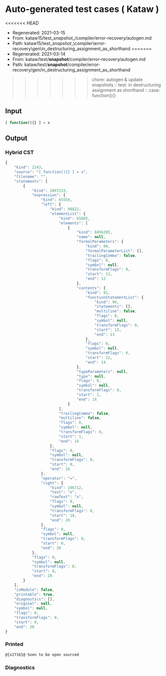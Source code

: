 # Auto-generated test cases ( Kataw )
<<<<<<< HEAD
- Regenerated: 2021-03-15
- From: kataw15/test\__snapshot__/compiler/error-recovery/autogen.md
- Path: kataw15/test\__snapshot__\compiler\error-recovery\gen\in_destructuring_assignment_as_shorthand
=======
- Regenerated: 2021-03-14
- From: kataw/test/__snapshot__/compiler/error-recovery/autogen.md
- Path: kataw/test/__snapshot__/compiler/error-recovery/gen/in_destructuring_assignment_as_shorthand
>>>>>>> chore: autogen & update snapshots
> :: test: in destructuring assignment as shorthand
> :: case: function(){}
## Input

`````js
[ function(){} ] = x
`````

## Output

### Hybrid CST

```javascript
{
    "kind": 2243,
    "source": "[ function(){} ] = x",
    "filename": "",
    "statements": [
        {
            "kind": 2097233,
            "expression": {
                "kind": 65550,
                "left": {
                    "kind": 98822,
                    "elementList": {
                        "kind": 65605,
                        "elements": [
                            {
                                "kind": 8456285,
                                "name": null,
                                "formalParameters": {
                                    "kind": 90,
                                    "formalParameterList": [],
                                    "trailingComma": false,
                                    "flags": 0,
                                    "symbol": null,
                                    "transformFlags": 0,
                                    "start": 11,
                                    "end": 12
                                },
                                "contents": {
                                    "kind": 91,
                                    "functionStatementList": {
                                        "kind": 94,
                                        "statements": [],
                                        "multiline": false,
                                        "flags": 0,
                                        "symbol": null,
                                        "transformFlags": 0,
                                        "start": 13,
                                        "end": 13
                                    },
                                    "flags": 0,
                                    "symbol": null,
                                    "transformFlags": 0,
                                    "start": 12,
                                    "end": 14
                                },
                                "typeParameters": null,
                                "type": null,
                                "flags": 0,
                                "symbol": null,
                                "transformFlags": 0,
                                "start": 1,
                                "end": 14
                            }
                        ],
                        "trailingComma": false,
                        "multiline": false,
                        "flags": 0,
                        "symbol": null,
                        "transformFlags": 0,
                        "start": 1,
                        "end": 14
                    },
                    "flags": 0,
                    "symbol": null,
                    "transformFlags": 0,
                    "start": 0,
                    "end": 16
                },
                "operator": "=",
                "right": {
                    "kind": 196712,
                    "text": "x",
                    "rawText": "x",
                    "flags": 0,
                    "symbol": null,
                    "transformFlags": 0,
                    "start": 18,
                    "end": 20
                },
                "flags": 0,
                "symbol": null,
                "transformFlags": 0,
                "start": 0,
                "end": 20
            },
            "flags": 0,
            "symbol": null,
            "transformFlags": 0,
            "start": 0,
            "end": 20
        }
    ],
    "isModule": false,
    "printable": true,
    "diagnostics": [],
    "original": null,
    "symbol": null,
    "flags": 0,
    "transformFlags": 0,
    "start": 0,
    "end": 20
}
```

### Printed

```javascript
@{x2716}@ Soon to be open sourced
```

### Diagnostics

```javascript

```


